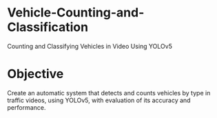 # Vehicle-Counting-and-Classification
Counting and Classifying Vehicles in Video Using YOLOv5

# Objective
Create an automatic system that detects and counts vehicles by type in traffic videos, using YOLOv5, with evaluation of its accuracy and performance.

